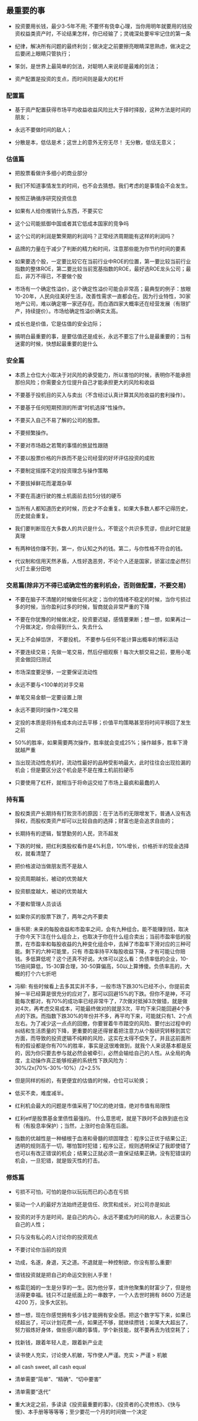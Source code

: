 ## 最重要的事

* 投资要用长钱，最少3-5年不用; 不要怀有侥幸心理，当你用明年就要用的钱投资权益类资产时，不论结果怎样，你已经输了；灵魂深处要牢牢记住的第一条

* 纪律，解决所有问题的最终利剑；做决定之前要擦亮眼睛深思熟虑，做决定之后要闭上眼睛只管执行；

* 笨剑，是世界上最简单的剑法，对聪明人来说却是最难的剑法；

* 资产配置是投资的支点，而时间则是最大的杠杆


### 配置篇

* 基于资产配置获得市场平均收益收益风险比大于择时择股，这种方法是时间的朋友；

* 永远不要做时间的敌人；

* 分散是本，低估是术；这世上的意外无穷无尽！ 无分散，低估无意义；


### 估值篇

* 把股票看做许多细小的商业部分

* 我们不知道事情发生的时间，也不会去猜想。我们考虑的是事情会不会发生。

* 按照正确循序研究投资信息

* 如果有人给你推销什么东西，不要买它

* 这个公司能抵御中国或者其它低成本国家的竞争吗

* 这个公司的利润是繁荣期的利润吗？正常经济周期能有这样的利润吗？

* 品牌的力量在于减少了判断的精力和时间，注意那些能为你节约时间的要素

* 如果要选个股，一定要比较它在当前行业中ROE的位置，第一要比较当前行业指数的整体ROE，第二要比较当前宽基指数的ROE，最好选ROE龙头公司；最后，非万不得已，不要做个股

* 市场有一个确定性溢价，这个确定性溢价可能会非常高；最典型的例子：放眼10-20年，人民向往美好生活，改善性需求一直都会在。因为行业特性，30家地产公司，难以确定哪一家还存在。而白酒四家大概率还在经营发展（有限扩产，持续提价）。市场给确定性溢价确实太高。

* 成长也是价值，它是估值的安全边际；

* 搞明白最重要的事，是要估值还是成长，永远不要忘了什么是最重要的；当有迷雾的时候，快想起最重要的是什么


### 安全篇

* 本质上仓位大小取决于对风险的承受能力，所以害怕的时候，表明你不能承担那份风险；你需要全方位提升自己才能承担更大的风险和收益

*  不要基于投机目的买入与卖出（不含经过认真计算其风险收益的套利操作）。

* 不要基于任何短期预测的所谓“时机选择”性操作。

* 不要买入自己不易了解的公司的股票。

* 不要频繁操作。

* 不要对市场趋之若鹜的事情的旅鼠性跟随

* 不要以股票价格的升跌而不是公司经营的好坏评估投资的成败

* 不要制定摇摆不定的投资理念与操作策略

* 不要拔掉鲜花而灌溉杂草

* 不要在高速行驶的推土机面前去捡5分钱的硬币

* 当所有人都知道历史的时候，历史才不会重复。如果大多数人都不记得历史，历史就会重复。

* 我们要判断现在大多数人的共识是什么，不管这个共识多荒谬，但此时它就是真理

* 有两种钱你赚不到，第一，你认知之外的钱。第二，与你性格不符合的钱。

* 代议制和信用天然矛盾，人性好逸恶劳，不论个人还是国家，骄富过度必然引火打土豪分田地


### 交易篇(除非万不得已或确定性的套利机会，否则做配置，不要交易)

* 不要在脑子不清醒的时候做任何决定；当你的情绪不稳定的时候，当你亏损过多的时候，当你盈利过多的时候，智商就会非常严重的下降

* 不要在你犹豫的时候做决定，投资要迟疑，感情要果断；想一想，如果再过一个月做决定，你会得到什么，失去什么

* 天上不会掉馅饼， 不要投机， 不要参与任何不能计算出概率的博彩活动

* 不要连续交易；先做一笔交易，然后仔细观察！每次大额交易之前，要用小笔资金做回归测试

* 市场深度要足够，一定要保证流动性

* 永远不要与<100单的对手交易

* 单笔交易金额一定要设置上限

* 永远不要同时操作>2笔交易

* 定投的本质是将持有成本向过去平移；价值平均策略甚至将时间平移回了发生之前

* 50%的胜率，如果需要两次操作，胜率就会变成25%；操作越多，胜率下滑就越严重

* 当出现流动性危机时，流动性最好的品种受影响最大，此时往往会出现捡漏的机会；但是要区分这个机会是不是在推土机前捡硬币

* 只要使用了杠杆，就相当于将命运交给了市场上最疯和最蠢的人


### 持有篇

* 股权类资产长期持有打败货币的原因：在于法币的无限增发下，普通人没有选择权，而股权类资产却可以比较自由的选择；财富也是会追求自由的；

* 长期持有的逻辑，智慧勤劳的人民，货币超发

* 下跌的时候，把红利类股权看作是4%利息，10%增长，价格折半的现金选择权，就看清楚了

* 把价格波动当做朋友而不是敌人

* 投资周期越长，被动的优势越大

* 投资额度越大，被动的优势越大

* 不要和管理人员谈话

* 如果你买的股票下跌了，两年之内不要卖

* 唐书房: 未来的每股收益和市盈率之间，会有九种组合。能不能赚到钱，取决于你今天下注在什么组合上，也取决于你在什么组合卖出；当前市盈率低的股票，在市盈率和每股收益的九种变化组合中，去掉了市盈率下滑对应的三种可能。剩下的六种可能里，只有 市盈率持平X每股收益下降，才有可能让你赔钱。多低算低呢？这个还真不好说。大体可以这么看：负债率低的企业，10-15倍间算低，15-30算合理，30-50算偏高，50以上算博傻。负债率高的，大概的打个六七折吧

* 冯柳: 有些时候看上去多其实并不多，一般市场下跌30%已经不小，你提前卖掉一半已经算是很充分的应对了，那可以回避15%的下跌。但你不是神，不可能每次都对，有70%的成功率已经非常牛了，7次做对抵掉3次做错，就是做对4次，再考虑交易成本，可能最终做对的就是3次，平均下来只能回避4个多点的下跌。而指数下跌30%的年份并不多，再平均下来，可能就只有1、2个点左右。为了减少这一点点的回撤，你要冒着牛市踏空的风险、要付出过程中的纠结和生活质量的下降，更重要的是还得冒着把注意力从个股研究转移到其它方面，而导致的投资逻辑不纯粹的风险，这实在太得不偿失了。并且这前面所有的假设都是你有70%的胜率，事实是这很难做到，就我个人来说基本都是反的，因为你只要去参与就必然会被牵引，必然会输给自己的人性。从全局的角度，主动操作真正能够规避的系统性下跌风险为：30%/2x(70%-30%-10%）/2=2.5%

* 但是同样的标的，有更便宜的估值的时候，仓位可以轮换；

* 低买不卖，难度减半。

* 红利机会最大的问题是市值采用了10亿的绝对值，绝对市值有局限性

* 红利etf是股票基金里债性最强的。 什么意思呢，就是下跌时不会跌到底也没有（有股息率保护）；当然，上涨时也会落在后面。

* 指数的优越性是一种植根于血液和骨髓的顽固理念：程序公正优于结果公正; 透明的规则高于一切，哪怕暂时犯错；程序公正，规则透明保证了我即使错了也可以有改正错误的机会；结果公正就必须一直保证结果正确，没有犯错误的机会，一旦犯错，就是毁灭性的打击。


### 修炼篇

* 亏损不可怕，可怕的是你以玩玩而已的心态在亏损

*  驱动一个人的最好方法始终还是信任、欣赏和成长，对公司亦是如此

* 投资的对手方是时间，是自己的内心，永远不要成为时间的敌人，永远要当心自己的人性；

* 只与没有私心的人讨论你的投资观点

* 不要讨论你当前的投资

* 功成，名遂，身退，天之道。不退就是一种控制欲，你没有那么重要!

* 借钱投资就是把自己的命运交到别人手里！

* 格雷厄姆的一生是分享的一生。因为他分享，或许他聚集的财富少了，但是他活得更幸福。钱只不过是纸面上的一串数字，一个人去世时拥有 8600 万还是 4200 万，没多大区别。
* 想一想，现在你感觉拥有多少钱才能拥有安全感。把这个数字写下来，如果已经超出了，可以计划花费一点，如果还不够，就继续攒钱；如果大大超出了，努力锻炼好身体，做些感兴趣的事情，学个新技能，就不要再去为钱空耗了；

* 找新钱，跟着年轻人走，跟着新产业走

* 读书使人充实，讨论使人机敏，写作使人严谨。充实 > 严谨 > 机敏

* all cash sweet, all cash equal

* 清单需要“简单”、“精确“、“切中要害”

* 清单需要“迭代”

* 重大决定之前，多读读《投资最重要的事》，《投资者的心灵修炼》、《快与慢》、本手册等等等等；至少要花一个月的时间做一个决定
